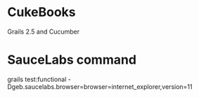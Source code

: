 # CukeBooks
Grails 2.5 and Cucumber

# SauceLabs command
grails test:functional -Dgeb.saucelabs.browser=browser=internet_explorer,version=11


